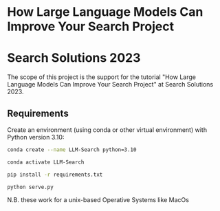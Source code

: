 # How Large Language Models Can Improve Your Search Project
# Search Solutions 2023
The scope of this project is the support for the tutorial "How Large Language Models Can Improve Your Search Project" at Search Solutions 2023. 

## Requirements

Create an environment (using conda or other virtual environment) with Python version 3.10:
```bash
conda create --name LLM-Search python=3.10

conda activate LLM-Search

pip install -r requirements.txt

python serve.py

```
N.B. these work for a unix-based Operative Systems like MacOs
